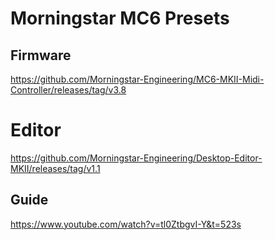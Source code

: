 # Morningstar MC6 Presets

## Firmware

https://github.com/Morningstar-Engineering/MC6-MKII-Midi-Controller/releases/tag/v3.8

# Editor

https://github.com/Morningstar-Engineering/Desktop-Editor-MKII/releases/tag/v1.1

## Guide

https://www.youtube.com/watch?v=tl0ZtbgvI-Y&t=523s
